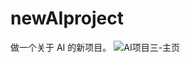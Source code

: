 # newAIproject
做一个关于 AI 的新项目。
![AI项目三-主页](https://github.com/sunpuxi/newAIproject/assets/129477835/fcf63867-20db-45e7-b2cd-e22830bfa9c3)

